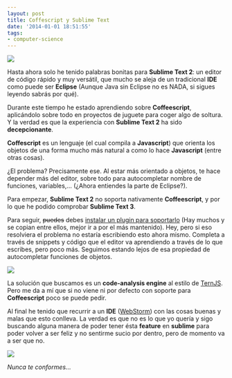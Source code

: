 ```yaml
---
layout: post
title: Coffescript y Sublime Text
date: '2014-01-01 18:51:55'
tags:
- computer-science
---
```


![](http://i.imgur.com/8d8803N.png)

Hasta ahora solo he tenido palabras bonitas para **Sublime Text 2**: un editor de código rápido y muy versátil, que mucho se aleja de un tradicional **IDE** como puede ser **Eclipse** (Aunque Java sin Eclipse no es NADA, si sigues leyendo sabrás por qué).

Durante este tiempo he estado aprendiendo sobre **Coffeescript**, aplicándolo sobre todo en proyectos de juguete para coger algo de soltura. Y la verdad es que la experiencia con **Sublime Text 2** ha sido **decepcionante**.

**Coffescript** es un lenguaje (el cual compila a **Javascript**) que orienta los objetos de una forma mucho más natural a como lo hace **Javascript** (entre otras cosas).

¿El problema? Precisamente ese. Al estar más orientado a objetos, te hace depender más del editor, sobre todo para autocompletar nombre de funciones, variables,... (¿Ahora entiendes la parte de Eclipse?).

Para empezar, **Sublime Text 2** no soporta nativamente **Coffeescript**, y por lo que he podido comprobar **Sublime Text 3**.

Para seguir, <del>puedes</del> debes [instalar un plugin para soportarlo](https://github.com/Xavura/CoffeeScript-Sublime-Plugin) (Hay muchos y se copian entre ellos, mejor ir a por el más mantenido). Hey, pero si eso resolviera el problema no estaría escribiendo esto ahora mismo. Completa a través de snippets y código que el editor va aprendiendo a través de lo que escribes, pero poco más. Seguimos estando lejos de esa propiedad de autocompletar funciones de objetos.

![](http://i.imgur.com/fSXHaFQ.jpg)

La solución que buscamos es un **code-analysis engine** al estilo de [TernJS](https://github.com/emmetio/sublime-tern). Pero me da a mí que si no viene ni por defecto con soporte para **Coffeescript** poco se puede pedir.

Al final he tenido que recurrir a un **IDE** ([WebStorm](http://www.jetbrains.com/webstorm/)) con las cosas buenas y malas que esto conlleva. La verdad es que no es lo que yo quería y sigo buscando alguna manera de poder tener ésta **feature** en **sublime** para poder volver a ser feliz y no sentirme sucio por dentro, pero de momento va a ser que no.

![](http://i.imgur.com/uspe2k2.png)

*Nunca te conformes...*


